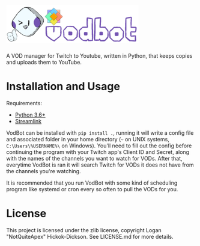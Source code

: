 # <img src="/assets/vodbot_logo.png" alt="VodBot by NotQuiteApex & FTI." height="100" />
A VOD manager for Twitch to Youtube, written in Python, that keeps copies and uploads them to YouTube.

# Installation and Usage
Requirements:
* [Python 3.6+](https://www.python.org/)
* [Streamlink](https://github.com/streamlink/streamlink)

VodBot can be installed with `pip install .`, running it will write a config file and associated folder in your home directory (`~` on UNIX systems, `C:\Users\%USERNAME%\` on Windows). You'll need to fill out the config before continuing the program with your Twitch app's Client ID and Secret, along with the names of the channels you want to watch for VODs. After that, everytime VodBot is ran it will search Twitch for VODs it does not have from the channels you're watching.

It is recommended that you run VodBot with some kind of scheduling program like systemd or cron every so often to pull the VODs for you.

# License
This project is licensed under the zlib license, copyright Logan "NotQuiteApex" Hickok-Dickson. See LICENSE.md for more details.
